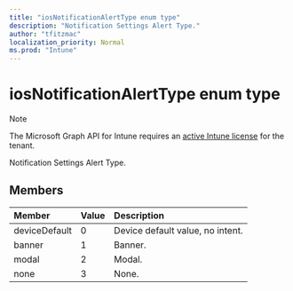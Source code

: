 ```yaml
---
title: "iosNotificationAlertType enum type"
description: "Notification Settings Alert Type."
author: "tfitzmac"
localization_priority: Normal
ms.prod: "Intune"
---
```


# iosNotificationAlertType enum type

> [!NOTE]
> The Microsoft Graph API for Intune requires an [active Intune license](https://go.microsoft.com/fwlink/?linkid=839381) for the tenant.

Notification Settings Alert Type.

## Members
|Member|Value|Description|
|:---|:---|:---|
|deviceDefault|0|Device default value, no intent.|
|banner|1|Banner.|
|modal|2|Modal.|
|none|3|None.|



